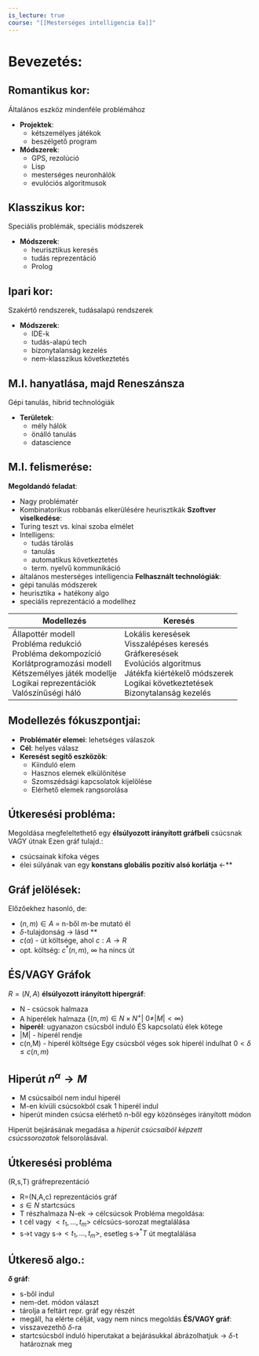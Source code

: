 ```yaml
---
is_lecture: true
course: "[[Mesterséges intelligencia Ea]]"
---
```

# Bevezetés:
## Romantikus kor:
Általános eszköz mindenféle problémához
- **Projektek**: 
	- kétszemélyes játékok
	- beszélgető program
- **Módszerek**:
	- GPS, rezolúció
	- Lisp
	- mesterséges neuronhálók
	- evulóciós algoritmusok
## Klasszikus kor:
Speciális problémák, speciális módszerek
- **Módszerek**: 
	- heurisztikus keresés
	- tudás reprezentáció
	- Prolog
## Ipari kor:
Szakértő rendszerek, tudásalapú rendszerek
- **Módszerek**:
	- IDE-k
	- tudás-alapú tech
	- bizonytalanság kezelés
	- nem-klasszikus következtetés
## M.I. hanyatlása, majd Reneszánsza
Gépi tanulás, hibrid technológiák
- **Területek**:
	- mély hálók
	- önálló tanulás
	- datascience

## M.I. felismerése:
**Megoldandó feladat**:
- Nagy problématér
- Kombinatorikus robbanás elkerülésére heurisztikák
**Szoftver viselkedése**:
- Turing teszt vs. kínai szoba elmélet
- Intelligens: 
	- tudás tárolás
	- tanulás
	- automatikus következtetés
	- term. nyelvű kommunikáció
- általános mesterséges intelligencia
**Felhasznált technológiák**: 
- gépi tanulás módszerek
- heurisztika + hatékony algo
- speciális reprezentáció a modellhez

| Modellezés                                                                                                                                                                  | Keresés                                                                                                                                                                  |
| --------------------------------------------------------------------------------------------------------------------------------------------------------------------------- | ------------------------------------------------------------------------------------------------------------------------------------------------------------------------ |
| Állapottér modell<br>Probléma redukció<br>Probléma dekompozíció<br>Korlátprogramozási modell<br>Kétszemélyes játék modellje<br>Logikai reprezentációk<br>Valószínűségi háló | Lokális keresések<br>Visszalépéses keresés<br>Gráfkeresések<br>Evolúciós algoritmus<br>Játékfa kiértékelő módszerek<br>Logikai következtetések<br>Bizonytalanság kezelés |
## Modellezés fókuszpontjai:
- **Problématér elemei**: lehetséges válaszok
- **Cél**: helyes válasz
- **Keresést segítő eszközök**:
	- Kiinduló elem
	- Hasznos elemek elkülönítése
	- Szomszédsági kapcsolatok kijelölése
	- Elérhető elemek rangsorolása
## Útkeresési probléma:
Megoldása megfeleltethető egy **élsúlyozott irányított gráfbeli** csúcsnak VAGY útnak
Ezen gráf tulajd.:
- csúcsainak kifoka véges
- élei súlyának van egy **konstans globális pozitív alsó korlátja** <-**
## Gráf jelölések:
Előzőekhez hasonló, de:
- $(n,m) \in A$ = n-ből m-be mutató él 
- $\delta$-tulajdonság -> lásd ** 
- $c(\alpha)$ - út költsége, ahol $c : A \rightarrow R$ 
- opt. költség: $c^*(n,m)$, $\infty$ ha nincs út

## ÉS/VAGY Gráfok
$R = (N,A)$ **élsúlyozott irányított hipergráf**:
- N - csúcsok halmaza
- A hiperélek halmaza $\{(n,m) \in N \times N^{+} |\ 0 \ne |M| < \infty \}$ 
- **hiperél**: ugyanazon csúcsból induló ÉS kapcsolatú élek kötege
- |M| - hiperél rendje
- c(n,M) - hiperél költsége
Egy csúcsból véges sok hiperél indulhat
$0 < \delta \le c(n,m)$


## Hiperút $n^{\alpha} \rightarrow M$
- M csúcsaiból nem indul hiperél
- M-en kívüli csúcsokból csak 1 hiperél indul
- hiperút minden csúcsa elérhető n-ből egy közönséges irányított módon

Hiperút bejárásának megadása a *hiperút csúcsaiból képzett csúcssorozatok* felsorolásával.

## Útkeresési probléma
(R,s,T) gráfreprezentáció
- R=(N,A,c) reprezentációs gráf
- $s \in N$ startcsúcs
- T részhalmaza N-ek -> célcsúcsok
Probléma megoldása:
- t cél vagy $<t_1,...,t_m>$ célcsúcs-sorozat megtalálása
- s->t vagy s->$<t_1,...,t_m>$, esetleg s->$^*T$ út megtalálása
## Útkereső algo.:
**$\delta$ gráf**:
- s-ből indul
- nem-det. módon választ
- tárolja a feltárt repr. gráf egy részét
- megáll, ha elérte célját, vagy nem nincs megoldás
**ÉS/VAGY gráf**:
- visszavezethő $\delta$-ra
- startcsúcsból induló hiperutakat a bejárásukkal ábrázolhatjuk -> $\delta$-t határoznak meg